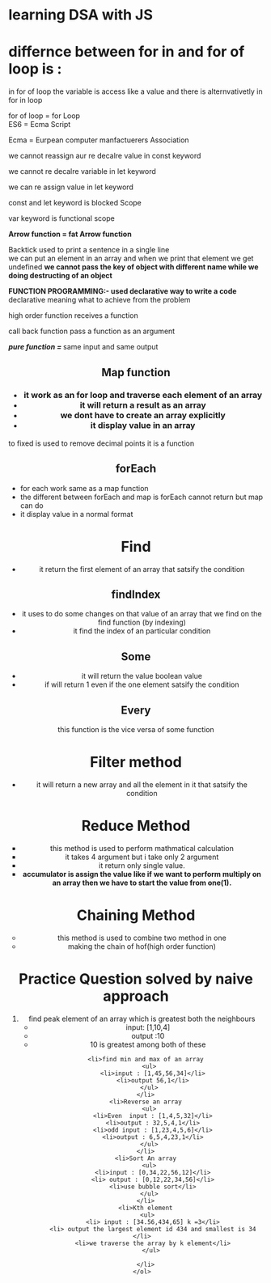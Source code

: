 # learning DSA with JS
# differnce between for in and for of loop is :
in for of loop the variable is access like a value 
and there is alternvativetly in for in loop

  <p> for of loop = for Loop <br>
  ES6 = Ecma Script </p>
  <p> Ecma = Eurpean computer manfactuerers Association</p>
  <p>we cannot reassign aur re decalre value in const keyword</p>
  <p>we cannot re decalre variable in let keyword</p>
  <p>we can re assign value in let keyword</p>
  <p>const and let keyword is blocked Scope</p>
  <p>var keyword is functional scope</p>
  <p><b>Arrow function = fat Arrow function</b></p>
  <p>Backtick used to print a sentence in a single line <br> we can put an element in an array and when we print that element we get undefined <b>we cannot pass the key of object with different name while we doing destructing of an object </b></p>
  <p><b>FUNCTION PROGRAMMING:- used declarative way to write a code</b> <br> declarative meaning what to achieve from the problem</p>
    <p>high order function receives a function</p>
    <p>call back function pass a function as an argument</p>
  <div><i><b>pure function = </b></i> same input and same output</div>


  <div><h2 align="center">Map  function</h2>
   <h3 align="center"> 
   <ul>
  <li>it work as an for loop and traverse each element of an array </li>
  <li>it will return a result as an array </li>
  <li>we dont have to create an array explicitly</li>
  <li>it display value in an array</li>  
</ul>
  </h3>
  </div>
<p>to fixed is used to remove decimal points it is a function</p>

<div> <h2 align="center"> forEach </h2>
<ul>
  <li>for each work same as a map function</li>
  <li>the different between forEach and map is forEach cannot return but  map  can do</li>
  <li>it display value in a  normal format</li>
</ul>
</div>

<div align="center">
  <h1><b>Find</b></h1>
  <ul >
    <li>it return the first element of an array that satsify the condition</li>
  </ul>
  <h2><b>findIndex</b></h2>
  <ul>
    <li>it uses to do some changes on that value of an array that we find on the find function (by indexing)</li>
    <li>it find the index of an particular condition</li>
  </ul>
  <h2><b>Some</b></h2>
  <ul>
    <li>it will return the value boolean value</li>
    <li>if will return 1 even if the one element satsify the condition</li>
  </ul>
  <h2><b>Every</b></h2>
  <p>this function is the vice versa of some function</p>
</div>

<div align="center">
  <h1 >Filter method</h1>
  <ul type="disc"> <li>it will return a new array and all the element in it that satsify the condition </li></ul>
</div>

<div align="center">
  <h1>Reduce Method</h1>
  <ul type="square"> <li>this method is used to perform mathmatical calculation</li> <li> it takes 4 argument but i take only 2 argument </li>
   <li>it return only single value.</li>
   <li><b>accumulator is assign the value like if we want to perform multiply on an array then we have to start the value from one(1).</b></li>
  </ul>
</div>

<div align="center"> 
  <h1>Chaining Method</h1>
  <ul type="circle">
    <li> this method is used to combine two method in one  </li>
    <li>making the chain of hof(high order function)</li>
  </ul>
</div>

<div align="center">
  <h1>Practice Question solved by naive approach</h1>
  <ol>
    <li>find peak element of an array which is greatest both the neighbours
      <ul>
        <li> input: [1,10,4]</li>
        <li>output :10 </li>
        <li>10 is greatest among both of these</li>
      </ul>
    </li>
   
      <li>find min and max of an array
        <ul>
          <li>input : [1,45,56,34]</li>
          <li>output 56,1</li>
        </ul>
      </li>
      <li>Reverse an array
        <ul>
          <li>Even  input : [1,4,5,32]</li>
          <li>output : 32,5,4,1</li>
          <li>odd input : [1,23,4,5,6]</li>
          <li>output : 6,5,4,23,1</li>
        </ul>
      </li>
      <li>Sort An array
        <ul>
          <li>input : [0,34,22,56,12]</li>
          <li> output : [0,12,22,34,56]</li>
          <li>use bubble sort</li>
        </ul>
      </li>
      <li>Kth element
        <ul> 
          <li> input : [34.56,434,65] k =3</li>
          <li> output the largest element id 434 and smallest is 34  </li>
          <li>we traverse the array by k element</li>
         </ul>

      </li>
    </ol>
 
</div>
